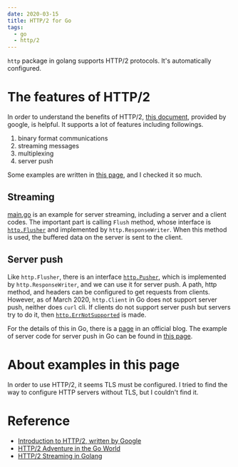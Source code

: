 ```yaml
---
date: 2020-03-15
title: HTTP/2 for Go
tags:
  - go
  - http/2
---
```


`http` package in golang supports HTTP/2 protocols.
It's automatically configured.


# The features of HTTP/2
In order to understand the benefits of HTTP/2, [this document](https://developers.google.com/web/fundamentals/performance/http2), provided by google, is helpful.
It supports a lot of features including followings.
1. binary format communications
1. streaming messages
1. multiplexing
1. server push

Some examples are written in [this page](https://posener.github.io/http2/), and I checked it so much.

## Streaming
[main.go](../../examples/golang/http2/cmd/server_stream/main.go) is an example for server streaming, including a server and a client codes.
The important part is calling `Flush` method, whose interface is [`http.Flusher`](https://golang.org/pkg/net/http/#Flusher) and implemented by `http.ResponseWriter`.
When this method is used, the buffered data on the server is sent to the client.


## Server push
Like `http.Flusher`, there is an interface [`http.Pusher`](https://golang.org/pkg/net/http/#Pusher), which is implemented by `http.ResponseWriter`, and we can use it for server push.
A path, http method, and headers can be configured to get requests from clients.
However, as of March 2020, `http.Client` in Go does not support server push, neither does `curl` cli.
If clients do not support server push but servers try to do it, then [`http.ErrNotSupported`](https://golang.org/src/net/http/request.go?s=1006:1204) is made.

For the details of this in Go, there is a [page](https://blog.golang.org/h2push) in an official blog.
The example of server code for server push in Go can be found in [this page](https://github.com/golang/blog/tree/master/content/h2push/server).


# About examples in this page
In order to use HTTP/2, it seems TLS must be configured.
I tried to find the way to configure HTTP servers without TLS, but I couldn't find it.


# Reference
- [Introduction to HTTP/2, written by Google](https://developers.google.com/web/fundamentals/performance/http2)
- [HTTP/2 Adventure in the Go World](https://posener.github.io/http2/)
- [HTTP/2 Streaming in Golang](https://www.codemio.com/2018/03/http2-streaming-golang.html)
